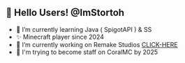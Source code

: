## 👋 Hello Users! @ImStortoh

- 🌱 I’m currently learning Java ( SpigotAPI ) & SS
- ✨ Minecraft player since 2024
- 🔭 I’m currently working on Remake Studios [CLICK-HERE](https://dsc.gg/remakestudios/)
- 🧶 I'm trying to become staff on CoralMC by 2025
